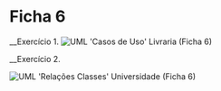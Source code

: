 # Ficha 6
__Exercício 1.
![UML 'Casos de Uso' Livraria (Ficha 6)](https://user-images.githubusercontent.com/97111949/157273803-de1d5640-f76e-4121-b85e-fa70e187d0f7.png)

__Exercício 2.

![UML 'Relações Classes' Universidade (Ficha 6)](https://user-images.githubusercontent.com/97111949/157273832-4cefbc4f-1f95-42a7-98c1-8566ad60d1b2.png)
